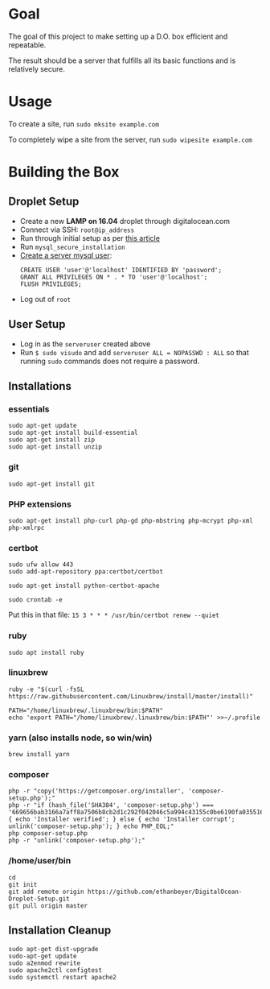 # Goal
The goal of this project to make setting up a D.O. box efficient and repeatable.

The result should be a server that fulfills all its basic functions and is relatively secure.

# Usage
To create a site, run `sudo mksite example.com`

To completely wipe a site from the server, run `sudo wipesite example.com`

# Building the Box
## Droplet Setup
  - Create a new **LAMP on 16.04** droplet through digitalocean.com
  - Connect via SSH: `root@ip_address`
  - Run through initial setup as per [this article][1]
  - Run `mysql_secure_installation`
  - [Create a server mysql user][2]:
    ```mysql
    CREATE USER 'user'@'localhost' IDENTIFIED BY 'password';
    GRANT ALL PRIVILEGES ON * . * TO 'user'@'localhost';
    FLUSH PRIVILEGES;
    ```
  - Log out of `root`

[1]: https://www.digitalocean.com/community/tutorials/initial-server-setup-with-ubuntu-16-04
[2]: https://www.digitalocean.com/community/tutorials/how-to-create-a-new-user-and-grant-permissions-in-mysql

## User Setup
  - Log in as the `serveruser` created above
  - Run `$ sudo visudo` and add `serveruser ALL = NOPASSWD : ALL` so that running `sudo` commands does not require a password.

## Installations
### essentials
    sudo apt-get update
    sudo apt-get install build-essential
    sudo apt-get install zip
    sudo apt-get install unzip

### git
    sudo apt-get install git

### PHP extensions
    sudo apt-get install php-curl php-gd php-mbstring php-mcrypt php-xml php-xmlrpc

### certbot
    sudo ufw allow 443
    sudo add-apt-repository ppa:certbot/certbot

    sudo apt-get install python-certbot-apache

    sudo crontab -e

Put this in that file: `15 3 * * * /usr/bin/certbot renew --quiet`

### ruby
    sudo apt install ruby

### linuxbrew
    ruby -e "$(curl -fsSL https://raw.githubusercontent.com/Linuxbrew/install/master/install)"

    PATH="/home/linuxbrew/.linuxbrew/bin:$PATH"
    echo 'export PATH="/home/linuxbrew/.linuxbrew/bin:$PATH"' >>~/.profile

### yarn (also installs node, so win/win)
    brew install yarn

### composer
    php -r "copy('https://getcomposer.org/installer', 'composer-setup.php');"
    php -r "if (hash_file('SHA384', 'composer-setup.php') === '669656bab3166a7aff8a7506b8cb2d1c292f042046c5a994c43155c0be6190fa0355160742ab2e1c88d40d5be660b410') { echo 'Installer verified'; } else { echo 'Installer corrupt'; unlink('composer-setup.php'); } echo PHP_EOL;"
    php composer-setup.php
    php -r "unlink('composer-setup.php');"

### /home/user/bin
    cd
    git init
    git add remote origin https://github.com/ethanbeyer/DigitalOcean-Droplet-Setup.git
    git pull origin master

## Installation Cleanup
    sudo apt-get dist-upgrade
    sudo-apt-get update
    sudo a2enmod rewrite
    sudo apache2ctl configtest
    sudo systemctl restart apache2
